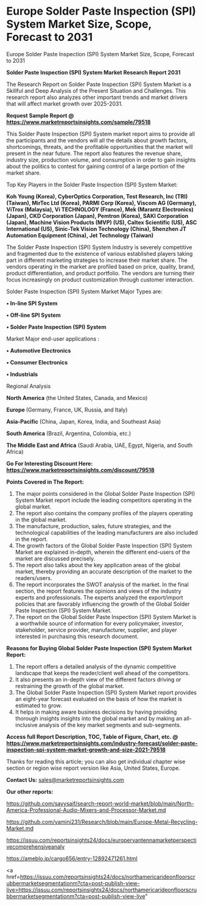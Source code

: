 # Europe Solder Paste Inspection (SPI) System Market Size, Scope, Forecast to 2031
Europe Solder Paste Inspection (SPI) System Market Size, Scope, Forecast to 2031

<strong>Solder Paste Inspection (SPI) System Market Research Report 2031</strong>

The Research Report on Solder Paste Inspection (SPI) System Market is a Skillful and Deep Analysis of the Present Situation and Challenges. This research report also analyzes other important trends and market drivers that will affect market growth over 2025-2031.

<strong>Request Sample Report @ <a href=https://www.marketreportsinsights.com/sample/79518>https://www.marketreportsinsights.com/sample/79518</a></strong>

This Solder Paste Inspection (SPI) System market report aims to provide all the participants and the vendors will all the details about growth factors, shortcomings, threats, and the profitable opportunities that the market will present in the near future. The report also features the revenue share, industry size, production volume, and consumption in order to gain insights about the politics to contest for gaining control of a large portion of the market share.

Top Key Players in the Solder Paste Inspection (SPI) System Market:

<strong>Koh Young (Korea), CyberOptics Corporation, Test Research, Inc (TRI) (Taiwan), MirTec Ltd (Korea), PARMI Corp (Korea), Viscom AG (Germany), ViTrox (Malaysia), Vi TECHNOLOGY (France), Mek (Marantz Electronics) (Japan), CKD Corporation (Japan), Pemtron (Korea), SAKI Corporation (Japan), Machine Vision Products (MVP) (US), Caltex Scientific (US), ASC International (US), Sinic-Tek Vision Technology (China), Shenzhen JT Automation Equipment (China), Jet Technology (Taiwan)</strong>

The Solder Paste Inspection (SPI) System Industry is severely competitive and fragmented due to the existence of various established players taking part in different marketing strategies to increase their market share. The vendors operating in the market are profiled based on price, quality, brand, product differentiation, and product portfolio. The vendors are turning their focus increasingly on product customization through customer interaction.

Solder Paste Inspection (SPI) System Market Major Types are:

<strong>• In-line SPI System

• Off-line SPI System

• Solder Paste Inspection (SPI) System</strong>

Market Major end-user applications :

<strong>• Automotive Electronics

• Consumer Electronics

• Industrials</strong>

Regional Analysis

</u><strong><b>North America</b></strong> (the United States, Canada, and Mexico)

<strong><b>Europe </b></strong>(Germany, France, UK, Russia, and Italy)

<strong><b>Asia-Pacific</b></strong> (China, Japan, Korea, India, and Southeast Asia)

<strong><b>South America</b></strong> (Brazil, Argentina, Colombia, etc.)

<strong><b>The Middle East and Africa</b></strong> (Saudi Arabia, UAE, Egypt, Nigeria, and South Africa)

<strong>Go For Interesting Discount Here: <a href=https://www.marketreportsinsights.com/discount/79518>https://www.marketreportsinsights.com/discount/79518</a></strong>

<strong>Points Covered in The Report:</strong>
<ol>
  <li>The major points considered in the Global Solder Paste Inspection (SPI) System Market report include the leading competitors operating in the global market.</li>
  <li>The report also contains the company profiles of the players operating in the global market.</li>
  <li>The manufacture, production, sales, future strategies, and the technological capabilities of the leading manufacturers are also included in the report.</li>
  <li>The growth factors of the Global Solder Paste Inspection (SPI) System Market are explained in-depth, wherein the different end-users of the market are discussed precisely.</li>
  <li>The report also talks about the key application areas of the global market, thereby providing an accurate description of the market to the readers/users.</li>
  <li>The report incorporates the SWOT analysis of the market. In the final section, the report features the opinions and views of the industry experts and professionals. The experts analyzed the export/import policies that are favorably influencing the growth of the Global Solder Paste Inspection (SPI) System Market.</li>
  <li>The report on the Global Solder Paste Inspection (SPI) System Market is a worthwhile source of information for every policymaker, investor, stakeholder, service provider, manufacturer, supplier, and player interested in purchasing this research document.</li>
</ol>
<strong>Reasons for Buying Global Solder Paste Inspection (SPI) System Market Report:</strong>

<ol>
  <li>The report offers a detailed analysis of the dynamic competitive landscape that keeps the reader/client well ahead of the competitors.</li>
  <li>It also presents an in-depth view of the different factors driving or restraining the growth of the global market.</li>
  <li>The Global Solder Paste Inspection (SPI) System Market report provides an eight-year forecast evaluated on the basis of how the market is estimated to grow.</li>
  <li>It helps in making aware business decisions by having providing thorough insights insights into the global market and by making an all-inclusive analysis of the key market segments and sub-segments.</li>
</ol>
<strong>Access full Report Description, TOC, Table of Figure, Chart, etc. @ <a href=https://www.marketreportsinsights.com/industry-forecast/solder-paste-inspection-spi-system-market-growth-and-size-2021-79518>https://www.marketreportsinsights.com/industry-forecast/solder-paste-inspection-spi-system-market-growth-and-size-2021-79518</a></strong>


Thanks for reading this article; you can also get individual chapter wise section or region wise report version like Asia, United States, Europe.

<strong>Contact Us:</strong>
sales@marketreportsinsights.com

<strong>Our other reports:</strong>

<a href=https://github.com/sayysaif/search-report-world-market/blob/main/North-America-Professional-Audio-Mixers-and-Processor-Market.md>https://github.com/sayysaif/search-report-world-market/blob/main/North-America-Professional-Audio-Mixers-and-Processor-Market.md</a>

<a href=https://github.com/yamini231/Research/blob/main/Europe-Metal-Recycling-Market.md>https://github.com/yamini231/Research/blob/main/Europe-Metal-Recycling-Market.md</a>

<a href=https://issuu.com/reportsinsights24/docs/europervantennamarketperspectivecomprehensiveanaly>https://issuu.com/reportsinsights24/docs/europervantennamarketperspectivecomprehensiveanaly</a>

<a href=https://ameblo.jp/cargo656/entry-12892471261.html>https://ameblo.jp/cargo656/entry-12892471261.html</a>

<a href=https://issuu.com/reportsinsights24/docs/northamericarideonfloorscrubbermarketsegmentationm?cta=post-publish-view-live>https://issuu.com/reportsinsights24/docs/northamericarideonfloorscrubbermarketsegmentationm?cta=post-publish-view-live</a>"
